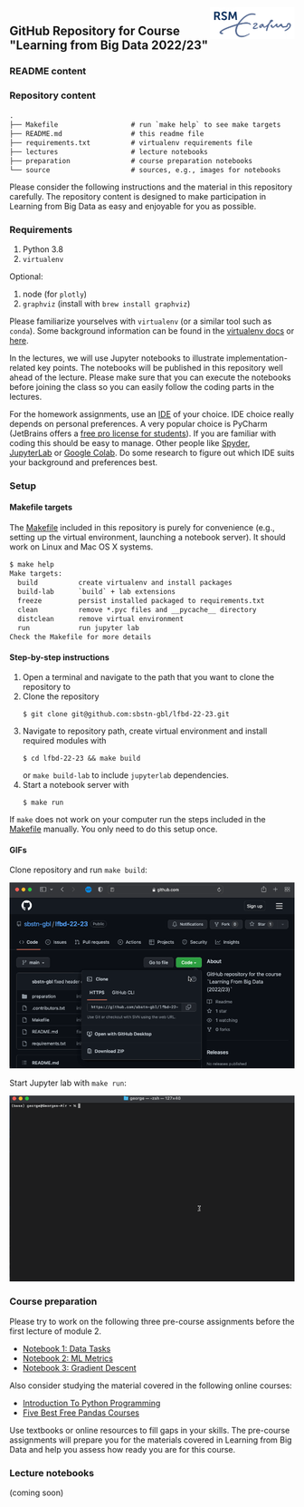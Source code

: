 <img src="https://raw.githubusercontent.com/sbstn-gbl/learning-from-big-data/master/source/_static/img/logo-rsm.png" align="right" width="150px">

## GitHub Repository for Course "Learning from Big Data 2022/23"


### README content


### Repository content

```
.
├── Makefile                  # run `make help` to see make targets
├── README.md                 # this readme file
├── requirements.txt          # virtualenv requirements file
├── lectures                  # lecture notebooks
├── preparation               # course preparation notebooks
└── source                    # sources, e.g., images for notebooks
```

Please consider the following instructions and the material in this repository carefully. The repository content is designed to make participation in Learning from Big Data as easy and enjoyable for you as possible.


### Requirements

1. Python 3.8
1. `virtualenv`

Optional:
1. node (for `plotly`)
1. `graphviz` (install with `brew install graphviz`)

Please familiarize yourselves with `virtualenv` (or a similar tool such as `conda`). Some background information can be found in the [virtualenv docs](https://virtualenv.pypa.io/en/latest/) or [here](https://stackoverflow.com/questions/34398676/does-conda-replace-the-need-for-virtualenv).

In the lectures, we will use Jupyter notebooks to illustrate implementation-related key points. The notebooks will be published in this repository well ahead of the lecture. Please make sure that you can execute the notebooks before joining the class so you can easily follow the coding parts in the lectures.

For the homework assignments, use an [IDE](https://en.wikipedia.org/wiki/Integrated_development_environment) of your choice. IDE choice really depends on personal preferences. A very popular choice is PyCharm (JetBrains offers a [free pro license for students](https://www.jetbrains.com/community/education/#students)). If you are familiar with coding this should be easy to manage. Other people like [Spyder](https://www.spyder-ide.org), [JupyterLab](https://jupyter.org) or [Google Colab](https://colab.research.google.com/notebooks/intro.ipynb?utm_source=scs-index). Do some research to figure out which IDE suits your background and preferences best.


### Setup

#### Makefile targets

The [Makefile](./Makefile) included in this repository is purely for convenience (e.g., setting up the virtual environment, launching a notebook server). It should work on Linux and Mac OS X systems.

```
$ make help
Make targets:
  build          create virtualenv and install packages
  build-lab      `build` + lab extensions
  freeze         persist installed packaged to requirements.txt
  clean          remove *.pyc files and __pycache__ directory
  distclean      remove virtual environment
  run            run jupyter lab
Check the Makefile for more details
```

#### Step-by-step instructions

1. Open a terminal and navigate to the path that you want to clone the repository to
1. Clone the repository
    ```
    $ git clone git@github.com:sbstn-gbl/lfbd-22-23.git
    ```
1. Navigate to repository path, create virtual environment and install required modules with
    ```
    $ cd lfbd-22-23 && make build
    ```
    or `make build-lab` to include `jupyterlab` dependencies.
1. Start a notebook server with
    ```
    $ make run
    ```

If `make` does not work on your computer run the steps included in the [Makefile](./Makefile) manually. You only need to do this setup once.

#### GIFs

Clone repository and run `make build`:

<img src="https://raw.githubusercontent.com/sbstn-gbl/learning-from-big-data/master/source/_static/img/make_build.gif" width="700px">

Start Jupyter lab with `make run`:

<img src="https://raw.githubusercontent.com/sbstn-gbl/learning-from-big-data/master/source/_static/img/make_run.gif" width="700px">


### Course preparation

Please try to work on the following three pre-course assignments before the first lecture of module 2.

- [Notebook 1: Data Tasks](preparation/notebook-1-data.ipynb)
- [Notebook 2: ML Metrics](preparation/notebook-2-metrics.ipynb)
- [Notebook 3: Gradient Descent](preparation/notebook-3-gradient.ipynb)

Also consider studying the material covered in the following online courses:

- [Introduction To Python Programming](https://www.udemy.com/course/pythonforbeginnersintro/)
- [Five Best Free Pandas Courses](https://medium.com/javarevisited/5-best-free-pandas-courses-for-beginners-in-2022-d7dbe017b90c)

Use textbooks or online resources to fill gaps in your skills. The pre-course assignments will prepare you for the materials covered in Learning from Big Data and help you assess how ready you are for this course.


### Lecture notebooks

(coming soon)

